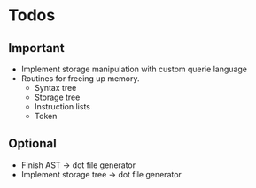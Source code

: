 # Todos
## Important
* Implement storage manipulation with custom querie language
* Routines for freeing up memory.
  * Syntax tree
  * Storage tree
  * Instruction lists
  * Token
## Optional
* Finish AST -> dot file generator
* Implement storage tree -> dot file generator
